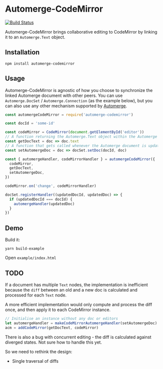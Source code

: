 # Automerge-CodeMirror

[![Build Status](https://travis-ci.org/aslakhellesoy/automerge-codemirror.svg?branch=master)](https://travis-ci.org/aslakhellesoy/automerge-codemirror)

Automerge-CodeMirror brings collaborative editing to CodeMirror by linking it to
an `Automerge.Text` object.

## Installation

    npm install automerge-codemirror

## Usage

Automerge-CodeMirror is agnostic of how you choose to synchronize the linked Automerge document
with other peers. You can use `Automerge.DocSet` / `Automerge.Connection` (as the example below),
but you can also use any other mechanism supported by
[Automerge](https://github.com/automerge/automerge).

```javascript
const automergeCodeMirror = require('automerge-codemirror')

const docId = 'some-id'

const codeMirror = CodeMirror(document.getElementById('editor'))
// A function returning the Automerge.Text object within the Automerge document
const getDocText = doc => doc.text
// A function that gets called whenever the Automerge document is updated by editor changes
const setAutomergeDoc = doc => docSet.setDoc(docId, doc)

const { automergeHandler, codeMirrorHandler } = automergeCodeMirror({
  codeMirror,
  getDocText,
  setAutomergeDoc,
})

codeMirror.on('change', codeMirrorHandler)

docSet.registerHandler((updatedDocId, updatedDoc) => {
  if (updatedDocId === docId) {
    automergeHandler(updatedDoc)
  }
})
```

## Demo

Build it:

    yarn build-example

Open `example/index.html`

## TODO

If a document has multiple `Text` nodes, the implementation is inefficient because the
`diff` between an old and a new doc is calculated and processed for each `Text` node.

A more efficient implementation would only compute and process the diff once, and then
apply it to each CodeMirror instance.

```javascript
// Initialise an instance without any doc or editors
let automergeHandler = makeCodeMirrorAutomergeHandler(setAutomergeDoc)
acm = addCodeMirror(getDocText, codeMirror)
```

There is also a bug with concurrent editing - the diff is calculated against diverged
states. Not sure how to handle this yet.

So we need to rethink the design:

- Single traversal of diffs
